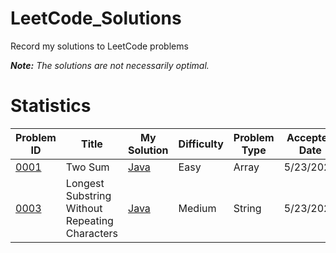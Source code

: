 # LeetCode_Solutions
Record my solutions to LeetCode problems

***Note:** The solutions are not necessarily optimal.*

# Statistics

| Problem ID  | Title | My Solution | Difficulty | Problem Type | Accepted Date |
| ------------------------------------------- | ---- | ---------- | ---- | ---- | ---- |
| [0001](https://leetcode.com/problems/two-sum/) | Two Sum | [Java](https://github.com/AshleyXM/Leetcode_Solutions/blob/main/0001/Solution.java) | Easy | Array | 5/23/2023 |
| [0003](https://leetcode.com/problems/longest-substring-without-repeating-characters/description/) | Longest Substring Without Repeating Characters | [Java](https://github.com/AshleyXM/Leetcode_Solutions/blob/main/0003/solution.java) | Medium | String | 5/23/2023 |

